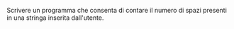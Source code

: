 Scrivere un programma che consenta di contare il numero di spazi presenti in una stringa inserita dall'utente.